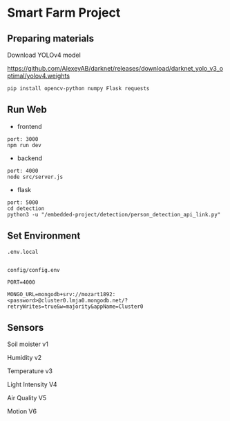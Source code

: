 
# Smart Farm Project

## Preparing materials

Download YOLOv4 model

https://github.com/AlexeyAB/darknet/releases/download/darknet_yolo_v3_optimal/yolov4.weights

```
pip install opencv-python numpy Flask requests
```


## Run Web
- frontend
```
port: 3000
npm run dev
```

- backend
```
port: 4000
node src/server.js
```

- flask
```
port: 5000
cd detection
python3 -u "/embedded-project/detection/person_detection_api_link.py"
```

## Set Environment

`.env.local`

```

```

`config/config.env`
```
PORT=4000

MONGO_URL=mongodb+srv://mozart1892:<password>@cluster0.lmja0.mongodb.net/?retryWrites=true&w=majority&appName=Cluster0
```

## Sensors

Soil moister v1

Humidity v2

Temperature v3

Light Intensity V4

Air Quality V5

Motion V6
